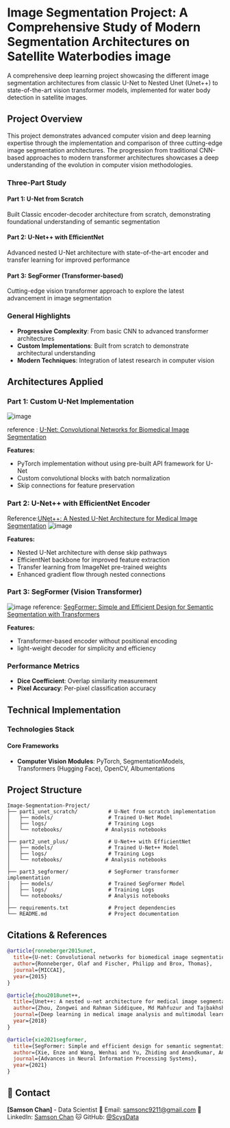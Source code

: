 # Image Segmentation Project: A Comprehensive Study of Modern Segmentation Architectures on Satellite Waterbodies image

A comprehensive deep learning project showcasing the different image segmentation architectures from classic U-Net to Nested Unet (Unet++) to state-of-the-art vision transformer models, implemented for water body detection in satellite images.

## Project Overview

This project demonstrates advanced computer vision and deep learning expertise through the implementation and comparison of three cutting-edge image segmentation architectures. The progression from traditional CNN-based approaches to modern transformer architectures showcases a deep understanding of the evolution in computer vision methodologies.

### Three-Part Study

#### **Part 1: U-Net from Scratch** 
Built Classic encoder-decoder architecture from scratch, demonstrating foundational understanding of semantic segmentation

#### **Part 2: U-Net++ with EfficientNet**
Advanced nested U-Net architecture with state-of-the-art encoder and transfer learning for improved performance

#### **Part 3: SegFormer (Transformer-based)**
Cutting-edge vision transformer approach to explore the latest advancement in image segmentation

### General Highlights
- **Progressive Complexity**: From basic CNN to advanced transformer architectures
- **Custom Implementations**: Built from scratch to demonstrate architectural understanding
- **Modern Techniques**: Integration of latest research in computer vision

## Architectures Applied

### Part 1: Custom U-Net Implementation
![image](https://github.com/user-attachments/assets/3b3fb5b6-1a9a-4d89-bc48-838b9c567bb2)

reference : [U-Net: Convolutional Networks for Biomedical Image Segmentation](https://arxiv.org/abs/1505.04597)

**Features:**
- PyTorch implementation without using pre-built API framework for U-Net
- Custom convolutional blocks with batch normalization
- Skip connections for feature preservation


### Part 2: U-Net++ with EfficientNet Encoder

Reference:[UNet++: A Nested U-Net Architecture for Medical Image Segmentation](https://arxiv.org/abs/1807.10165)
![image](https://github.com/user-attachments/assets/76ba7c7d-0ad4-47f1-a9ba-9b4cfb09e59f)


**Features:**
- Nested U-Net architecture with dense skip pathways
- EfficientNet backbone for improved feature extraction
- Transfer learning from ImageNet pre-trained weights
- Enhanced gradient flow through nested connections

### Part 3: SegFormer (Vision Transformer)

![image](https://github.com/user-attachments/assets/5d1ec429-30b8-417b-910f-17c1d810accc)
reference: [SegFormer: Simple and Efficient Design for Semantic Segmentation with Transformers](https://arxiv.org/abs/1807.10165)

**Features:**
- Transformer-based encoder without positional encoding
- light-weight decoder for simplicity and efficiency


<!---## 📊 Comparative Analysis

### Architecture Comparison

| Model | Parameters | FLOPs | IoU Score | Training Time | Key Advantage |
|-------|------------|-------|-----------|---------------|---------------|
| U-Net | ~31M | 124G | 0.85 | Baseline | Simple, interpretable |
| U-Net++ | ~44M | 152G | 0.89 | +25% | Dense connections |
| SegFormer | ~64M | 180G | 0.92 | +40% | Global context |
-->

### Performance Metrics
- **Dice Coefficient**: Overlap similarity measurement  
- **Pixel Accuracy**: Per-pixel classification accuracy


##  Technical Implementation

### Technologies Stack

#### Core Frameworks
- **Computer Vision Modules**: PyTorch, SegmentationModels, Transformers (Hugging Face), OpenCV, Albumentations


##  Project Structure

```
Image-Segmentation-Project/
├── part1_unet_scratch/          # U-Net from scratch implementation
│   ├── models/                  # Trained U-Net Model
│   ├── logs/                    # Training Logs
│   └── notebooks/              # Analysis notebooks
│
├── part2_unet_plus/             # U-Net++ with EfficientNet
│   ├── models/                  # Trained U-Net++ Model
│   ├── logs/                    # Training Logs
│   └── notebooks/              # Analysis notebooks
│
├── part3_segformer/             # SegFormer transformer implementation
│   ├── models/                  # Trained SegFormer Model
│   ├── logs/                    # Training Logs
│   └── notebooks/               # Analysis notebooks
│
├── requirements.txt             # Project dependencies
└── README.md                    # Project documentation
```

<!---##  Key Results and Demonstrations-->


##  Citations & References

```bibtex
@article{ronneberger2015unet,
  title={U-net: Convolutional networks for biomedical image segmentation},
  author={Ronneberger, Olaf and Fischer, Philipp and Brox, Thomas},
  journal={MICCAI},
  year={2015}
}

@article{zhou2018unet++,
  title={Unet++: A nested u-net architecture for medical image segmentation},
  author={Zhou, Zongwei and Rahman Siddiquee, Md Mahfuzur and Tajbakhsh, Nima and Liang, Jianming},
  journal={Deep learning in medical image analysis and multimodal learning for clinical decision support},
  year={2018}
}

@article{xie2021segformer,
  title={SegFormer: Simple and efficient design for semantic segmentation with transformers},
  author={Xie, Enze and Wang, Wenhai and Yu, Zhiding and Anandkumar, Anima and Alvarez, Jose M and Luo, Ping},
  journal={Advances in Neural Information Processing Systems},
  year={2021}
}
```

## 📧 Contact

**[Samson Chan]** - Data Scientist 
📧 Email: samsonc9211@gmail.com
💼 LinkedIn: [Samson Chan](www.linkedin.com/in/samson-chan-data-science)
🐱 GitHub: [@ScysData](https://github.com/ScysData)  


